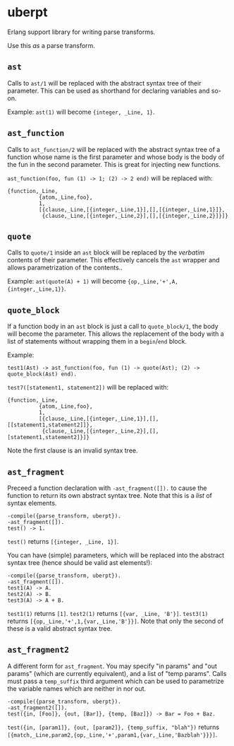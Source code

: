 # uberpt

Erlang support library for writing parse transforms.

Use this *as* a parse transform.

## `ast`

Calls to `ast/1` will be replaced with the abstract syntax tree of their parameter. This can be used as shorthand for declaring variables and so-on.

Example: `ast(1)` will become `{integer, _Line, 1}`.

## `ast_function`

Calls to `ast_function/2` will be replaced with the abstract syntax tree of a function whose name is the first parameter and whose body is the body of the fun in the second parameter. This is great for injecting new functions.

`ast_function(foo, fun (1) -> 1; (2) -> 2 end)` will be replaced with:

    {function,_Line,
              {atom,_Line,foo},
              1,
              [{clause,_Line,[{integer,_Line,1}],[],[{integer,_Line,1}]},
               {clause,_Line,[{integer,_Line,2}],[],[{integer,_Line,2}]}]}

## `quote`

Calls to `quote/1` inside an `ast` block will be replaced by the *verbatim* contents of their parameter. This effectively cancels the `ast` wrapper and allows parametrization of the contents..

Example: `ast(quote(A) + 1)` will become `{op,_Line,'+',A,{integer,_Line,1}}`.

## `quote_block`

If a function body in an `ast` block is just a call to `quote_block/1`, the body will become the parameter. This allows the replacement of the body with a list of statements without wrapping them in a `begin`/`end` block.

Example:

    test1(Ast) -> ast_function(foo, fun (1) -> quote(Ast); (2) -> quote_block(Ast) end).

`test7([statement1, statement2])` will be replaced with:

    {function,_Line,
              {atom,_Line,foo},
              1,
              [{clause,_Line,[{integer,_Line,1}],[],[[statement1,statement2]]},
               {clause,_Line,[{integer,_Line,2}],[],[statement1,statement2]}]}

Note the first clause is an invalid syntax tree.

## `ast_fragment`

Preceed a function declaration with `-ast_fragment([]).` to cause the function to return its own abstract syntax tree. Note that this is a *list* of syntax elements.

    -compile({parse_transform, uberpt}).
    -ast_fragment([]).
    test() -> 1.

`test()` returns `[{integer, _Line, 1}]`.

You can have (simple) parameters, which will be replaced into the abstract syntax tree (hence should be valid ast elements!):

    -compile({parse_transform, uberpt}).
    -ast_fragment([]).
    test1(A) -> A.
    test2(A) -> B.
    test3(A) -> A + B.

`test1(1)` returns `[1]`. `test2(1)` returns `[{var, _Line, 'B'}]`. `test3(1)` returns `[{op,_Line,'+',1,{var,_Line,'B'}}]`. Note that only the second of these is a valid abstract syntax tree.

## `ast_fragment2`

A different form for `ast_fragment`. You may specify "in params" and "out params" (which are currently equivalent), and a list of "temp params". Calls must pass a `temp_suffix` third argument which can be used to parametrize the variable names which are neither in nor out.

    -compile({parse_transform, uberpt}).
    -ast_fragment2([]).
    test({in, [Foo]}, {out, [Bar]}, {temp, [Baz]}) -> Bar = Foo + Baz.

`test({in, [param1]}, {out, [param2]}, {temp_suffix, "blah"})` returns `[{match,_Line,param2,{op,_Line,'+',param1,{var,_Line,'Bazblah'}}}]`.
